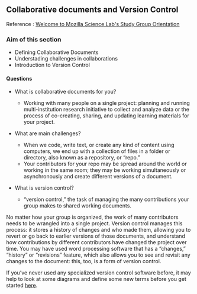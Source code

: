 ## Collaborative documents and Version Control

Reference : [Welcome to Mozilla Science Lab's Study Group Orientation](https://mozillascience.github.io/study-group-orientation/3.1-collab-vers-github.html)

### Aim of this section

- Defining Collaborative Documents
- Understading challenges in collaborations
- Introduction to Version Control

#### Questions

- What is collaborative documents for you?
    - Working with many people on a single project: planning and running multi-institution research initiative to collect and analyze data or the process of co-creating, sharing, and updating learning materials for your project.

- What are main challenges?
    - When we code, write text, or create any kind of content using computers, we end up with a collection of files in a folder or directory, also known as a repository, or “repo.”
    - Your contributors for your repo may be spread around the world or working in the same room; they may be working simultaneously or asynchronously and create different versions of a document.

- What is version control?
    - “version control,” the task of managing the many contributions your group makes to shared working documents.

No matter how your group is organized, the work of many contributors needs to be wrangled into a single project. Version control manages this process: it stores a history of changes and who made them, allowing you to revert or go back to earlier versions of those documents, and understand how contributions by different contributors have changed the project over time. You may have used word processing software that has a “changes,” “history” or “revisions” feature, which also allows you to see and revisit any changes to the document: this, too, is a form of version control. 


If you’ve never used any specialized version control software before, it may help to look at some diagrams and define some new terms before you get started [here](https://mozillascience.github.io/study-group-orientation/3.1-collab-vers-github.html).
